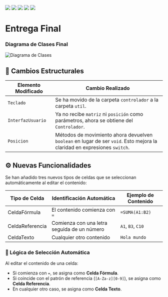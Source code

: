 [![](https://img.shields.io/badge/-Inicio-FFF?style=flat&logo=Emlakjet&logoColor=black)](/README.md) [![](https://img.shields.io/badge/-Entrega_1-FFF?style=flat&logo=openstreetmap&logoColor=black)](https://github.com/oscarsantasanchez/24-25-IdSw2-SDD/blob/main/documentos/entregas.d.md) [![](https://img.shields.io/badge/-Entrega_2-FFF?style=flat&logo=openstreetmap&logoColor=black)](https://github.com/oscarsantasanchez/24-25-IdSw2-SDD/blob/main/documentos/entregas.dM.md)  [![](https://img.shields.io/badge/-Entrega_3-FFF?style=flat&logo=openstreetmap&logoColor=black)](https://github.com/oscarsantasanchez/24-25-IdSw2-SDD/blob/main/documentos/entrega3.md)  [![](https://img.shields.io/badge/-Entrega_4-FFF?style=flat&logo=openstreetmap&logoColor=black)](https://github.com/oscarsantasanchez/24-25-IdSw2-SDD/blob/main/documentos/entregaFinal.md)

# Entrega Final

### Diagrama de Clases Final
![Diagrama de Clases](/images/modelosUML/DiagramaClases4.svg)


## 📁 Cambios Estructurales

| Elemento Modificado        | Cambio Realizado                                                                 |
|---------------------------|----------------------------------------------------------------------------------|
|  `Teclado`           | Se ha movido de la carpeta `controlador` a la carpeta `util`.                  |
| `InterfazUsuario`    | Ya no recibe `matriz` ni `posición` como parámetros, ahora se obtiene del `Controlador`. |
| `Posicion`| Métodos de movimiento ahora devuelven `boolean` en lugar de ser `void`. Esto mejora la claridad en expresiones `switch`. |

## ⚙️ Nuevas Funcionalidades

Se han añadido tres nuevos tipos de celdas que se seleccionan automáticamente al editar el contenido:

| Tipo de Celda     | Identificación Automática                     | Ejemplo de Contenido |
|-------------------|-----------------------------------------------|----------------------|
| CeldaFórmula     | El contenido comienza con `=`                 | `=SUMA(A1:B2)`       |
| CeldaReferencia  | Comienza con una letra seguida de un número   | `A1`, `B3`, `C10`    |
| CeldaTexto       | Cualquier otro contenido                      | `Hola mundo`         |

### 🧠 Lógica de Selección Automática

Al editar el contenido de una celda:
- Si comienza con `=`, se asigna como **Celda Fórmula**.
- Si coincide con el patrón de referencia (`[A-Za-z][0-9]`), se asigna como **Celda Referencia**.
- En cualquier otro caso, se asigna como **Celda Texto**.

